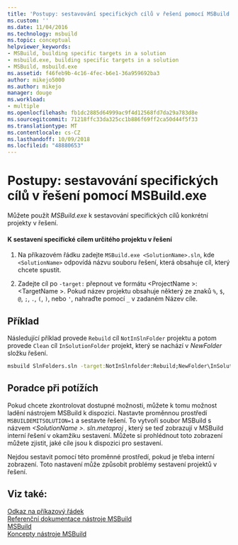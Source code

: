 ```yaml
---
title: 'Postupy: sestavování specifických cílů v řešení pomocí MSBuild.exe | Dokumentace Microsoftu'
ms.custom: ''
ms.date: 11/04/2016
ms.technology: msbuild
ms.topic: conceptual
helpviewer_keywords:
- MSBuild, building specific targets in a solution
- msbuild.exe, building specific targets in a solution
- MSBuild, msbuild.exe
ms.assetid: f46feb9b-4c16-4fec-b6e1-36a959692ba3
author: mikejo5000
ms.author: mikejo
manager: douge
ms.workload:
- multiple
ms.openlocfilehash: fb1dc2885d64999ac9f4d12568fd7da29a783d8e
ms.sourcegitcommit: 71218ffc33da325cc1b886f69ff2ca50d44f5f33
ms.translationtype: MT
ms.contentlocale: cs-CZ
ms.lasthandoff: 10/09/2018
ms.locfileid: "48880653"
---
```

# <a name="how-to-build-specific-targets-in-solutions-by-using-msbuildexe"></a>Postupy: sestavování specifických cílů v řešení pomocí MSBuild.exe
Můžete použít *MSBuild.exe* k sestavování specifických cílů konkrétní projekty v řešení.  
  
#### <a name="to-build-a-specific-target-of-a-specific-project-in-a-solution"></a>K sestavení specifické cílem určitého projektu v řešení  
  
1.  Na příkazovém řádku zadejte `MSBuild.exe <SolutionName>.sln`, kde `<SolutionName>` odpovídá názvu souboru řešení, která obsahuje cíl, který chcete spustit.  
  
2. Zadejte cíl po `-target:` přepnout ve formátu \<ProjectName >:\<TargetName >. Pokud název projektu obsahuje některý ze znaků `%`, `$`, `@`, `;`, `.`, `(`, `)`, nebo `'`, nahraďte pomocí `_` v zadaném Název cíle.
  
## <a name="example"></a>Příklad  
 Následující příklad provede `Rebuild` cíl `NotInSlnFolder` projektu a potom provede `Clean` cíl `InSolutionFolder` projekt, který se nachází v *NewFolder* složku řešení.  
  
```cmd
msbuild SlnFolders.sln -target:NotInSlnfolder:Rebuild;NewFolder\InSolutionFolder:Clean
```

## <a name="troubleshooting"></a>Poradce při potížích

Pokud chcete zkontrolovat dostupné možnosti, můžete k tomu možnost ladění nástrojem MSBuild k dispozici. Nastavte proměnnou prostředí `MSBUILDEMITSOLUTION=1` a sestavte řešení. To vytvoří soubor MSBuild s názvem  *\<SolutionName >. sln.metaproj* , který se teď zobrazují v MSBuild interní řešení v okamžiku sestavení. Můžete si prohlédnout toto zobrazení můžete zjistit, jaké cíle jsou k dispozici pro sestavení.

Nejdou sestavit pomocí této proměnné prostředí, pokud je třeba interní zobrazení. Toto nastavení může způsobit problémy sestavení projektů v řešení.

## <a name="see-also"></a>Viz také:  
 [Odkaz na příkazový řádek](../msbuild/msbuild-command-line-reference.md)   
 [Referenční dokumentace nástroje MSBuild](../msbuild/msbuild-reference.md)   
 [MSBuild](../msbuild/msbuild.md)  
 [Koncepty nástroje MSBuild](../msbuild/msbuild-concepts.md)
